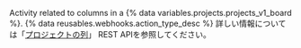 Activity related to columns in a {% data variables.projects.projects_v1_board %}. {% data reusables.webhooks.action_type_desc %} 詳しい情報については「[プロジェクトの列](/rest/reference/projects#columns)」 REST APIを参照してください。

